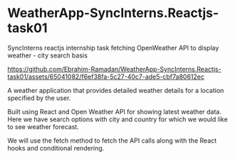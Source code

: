 # WeatherApp-SyncInterns.Reactjs-task01
SyncInterns reactjs internship task fetching OpenWeather API to display weather - city search basis 




https://github.com/Ebrahim-Ramadan/WeatherApp-SyncInterns.Reactjs-task01/assets/65041082/f6ef38fa-5c27-40c7-ade5-cbf7a80612ec


A weather application that provides detailed weather details for a location specified by the user.

Built using React and Open Weather API for showing latest weather data. Here we have search options with city and country for which we would like to see weather forecast.

We will use the fetch method to fetch the API calls along with the React hooks and conditional rendering.
